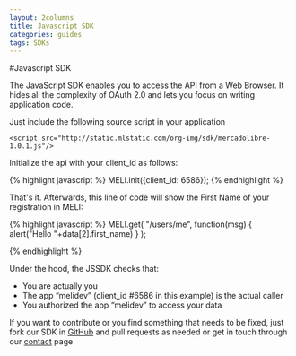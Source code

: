 ```yaml
---
layout: 2columns
title: Javascript SDK
categories: guides
tags: SDKs
---
```



#Javascript SDK

The JavaScript SDK enables you to access the API from a Web Browser.
It  hides all the complexity of OAuth 2.0 and lets you focus on writing application code.

Just include the following source script in your application
	
	<script src="http://static.mlstatic.com/org-img/sdk/mercadolibre-1.0.1.js"/>
	
Initialize the api with your client_id as follows:

{% highlight javascript %}
MELI.init({client_id: 6586});
{% endhighlight %}
	

That's it. Afterwards, this line of code will show the First Name of your registration in MELI:

{% highlight javascript %}
MELI.get(
  "/users/me",
  function(msg) { alert("Hello "+data[2].first_name) }
);

{% endhighlight %}

Under the hood, the JSSDK checks that:
- You are actually you
- The app “melidev” (client_id #6586 in this example) is the actual caller
- You authorized the app “melidev” to access your data
    
If you want to contribute or you find something that needs to be fixed, just fork our SDK in [GitHub](https://github.com/mercadolibre/mercadolibre.js) and pull requests as needed or get in touch
through our [contact](/discuss) page







